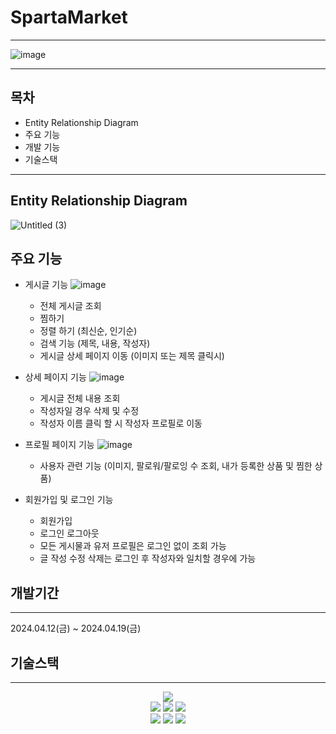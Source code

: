 # SpartaMarket
---
![image](https://github.com/mellow-mars/projects/assets/142032967/f13491ba-97e4-448e-847b-08490a2aaae3)

---

## 목차
* Entity Relationship Diagram
* 주요 기능
* 개발 기능
* 기술스택

---

## Entity Relationship Diagram

![Untitled (3)](https://github.com/mellow-mars/spartamarket/assets/142032967/b2980ee6-33a6-43e6-996d-3d48be2a8a75)

## 주요 기능

* 게시글 기능
![image](https://github.com/mellow-mars/projects/assets/142032967/f13491ba-97e4-448e-847b-08490a2aaae3)

    * 전체 게시글 조회
    * 찜하기
    * 정렬 하기 (최신순, 인기순)
    *   검색 기능 (제목, 내용, 작성자)
    * 게시글 상세 페이지 이동 (이미지 또는 제목 클릭시)

* 상세 페이지 기능
![image](https://github.com/mellow-mars/spartamarket/assets/142032967/77c97285-eb71-429a-99df-50be2861729f)

    * 게시글 전체 내용 조회
    * 작성자일 경우 삭제 및 수정
    * 작성자 이름 클릭 할 시 작성자 프로필로 이동

* 프로필 페이지 기능
![image](https://github.com/mellow-mars/spartamarket/assets/142032967/75e3d647-4c04-4b6a-8dd6-c3e9f5ed0bee)

    * 사용자 관련 기능 
    (이미지, 팔로워/팔로잉 수 조회, 내가 등록한 상품 및 찜한 상품)

* 회원가입 및 로그인 기능
    * 회원가입
    * 로그인 로그아웃
    * 모든 게시물과 유저 프로필은 로그인 없이 조회 가능
    * 글 작성 수정 삭제는 로그인 후 작성자와 일치할 경우에 가능 

## 개발기간
---
2024.04.12(금) ~ 2024.04.19(금)

## 기술스택
---
<div align="center">
<img src="https://img.shields.io/badge/python-3776AB?style=for-the-badge&logo=python&logoColor=white">
<br>
<img src="https://img.shields.io/badge/html5-E34F26?style=for-the-badge&logo=html5&logoColor=white">
<img src="https://img.shields.io/badge/css-1572B6?style=for-the-badge&logo=css3&logoColor=white">
<img src="https://img.shields.io/badge/bootstrap-7952B3?style=for-the-badge&logo=bootstrap&logoColor=white">
<br>
<img src="https://img.shields.io/badge/git-F05032?style=for-the-badge&logo=git&logoColor=white">
<img src="https://img.shields.io/badge/github-181717?style=for-the-badge&logo=github&logoColor=white">
<img src="https://img.shields.io/badge/Slack-4A154B?style=for-the-badge&logo=Slack&logoColor=white">
<br>
</div>






